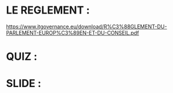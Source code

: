 # LE REGLEMENT : 

https://www.itgovernance.eu/download/R%C3%88GLEMENT-DU-PARLEMENT-EUROP%C3%89EN-ET-DU-CONSEIL.pdf


# QUIZ : 



# SLIDE : 


